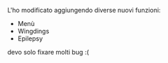 L'ho modificato aggiungendo diverse nuovi funzioni:
- Menù
- Wingdings
- Epilepsy

devo solo fixare molti bug :(
